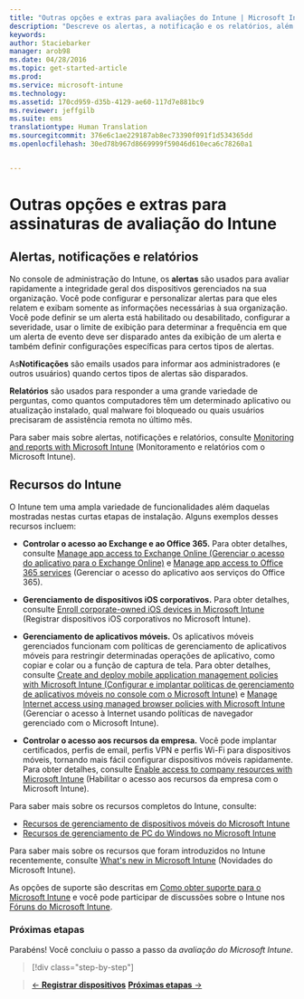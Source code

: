 ```yaml
---
title: "Outras opções e extras para avaliações do Intune | Microsoft Intune"
description: "Descreve os alertas, a notificação e os relatórios, além das funcionalidades gerais do Intune sobre as quais você precisa saber ao se inscrever para uma avaliação gratuita de 30 dias do Intune"
keywords: 
author: Staciebarker
manager: arob98
ms.date: 04/28/2016
ms.topic: get-started-article
ms.prod: 
ms.service: microsoft-intune
ms.technology: 
ms.assetid: 170cd959-d35b-4129-ae60-117d7e881bc9
ms.reviewer: jeffgilb
ms.suite: ems
translationtype: Human Translation
ms.sourcegitcommit: 376e6c1ae229187ab8ec73390f091f1d534365dd
ms.openlocfilehash: 30ed78b967d8669999f59046d610eca6c78260a1


---
```


# Outras opções e extras para assinaturas de avaliação do Intune

## Alertas, notificações e relatórios
No console de administração do Intune, os **alertas** são usados para avaliar rapidamente a integridade geral dos dispositivos gerenciados na sua organização. Você pode configurar e personalizar alertas para que eles relatem e exibam somente as informações necessárias à sua organização. Você pode definir se um alerta está habilitado ou desabilitado, configurar a severidade, usar o limite de exibição para determinar a frequência em que um alerta de evento deve ser disparado antes da exibição de um alerta e também definir configurações específicas para certos tipos de alertas.

As**Notificações** são emails usados para informar aos administradores (e outros usuários) quando certos tipos de alertas são disparados.

**Relatórios** são usados para responder a uma grande variedade de perguntas, como quantos computadores têm um determinado aplicativo ou atualização instalado, qual malware foi bloqueado ou quais usuários precisaram de assistência remota no último mês.

Para saber mais sobre alertas, notificações e relatórios, consulte [Monitoring and reports with Microsoft Intune](/Intune/Deploy-Use/monitoring-and-reports-with-microsoft-intune) (Monitoramento e relatórios com o Microsoft Intune).

## Recursos do Intune
O Intune tem uma ampla variedade de funcionalidades além daquelas mostradas nestas curtas etapas de instalação. Alguns exemplos desses recursos incluem:

-   **Controlar o acesso ao Exchange e ao Office 365.** Para obter detalhes, consulte [Manage app access to Exchange Online (Gerenciar o acesso do aplicativo para o Exchange Online)](https://technet.microsoft.com/library/dn705841.aspx) e [Manage app access to Office 365 services](https://technet.microsoft.com/library/dn818907.aspx) (Gerenciar o acesso do aplicativo aos serviços do Office 365).

-   **Gerenciamento de dispositivos iOS corporativos.** Para obter detalhes, consulte [Enroll corporate-owned iOS devices in Microsoft Intune](/Intune/Deploy-Use/enroll-corporate-owned-ios-devices-in-microsoft-intune) (Registrar dispositivos iOS corporativos no Microsoft Intune).

-   **Gerenciamento de aplicativos móveis.** Os aplicativos móveis gerenciados funcionam com políticas de gerenciamento de aplicativos móveis para restringir determinadas operações de aplicativo, como copiar e colar ou a função de captura de tela. Para obter detalhes, consulte [Create and deploy mobile application management policies with Microsoft Intune (Configurar e implantar políticas de gerenciamento de aplicativos móveis no console com o Microsoft Intune)](/Intune/Deploy-Use/create-and-deploy-mobile-app-management-policies-with-microsoft-intune) e [Manage Internet access using managed browser policies with Microsoft Intune](/Intune/Deploy-Use/manage-internet-access-using-managed-browser-policies) (Gerenciar o acesso à Internet usando políticas de navegador gerenciado com o Microsoft Intune).

-   **Controlar o acesso aos recursos da empresa.** Você pode implantar certificados, perfis de email, perfis VPN e perfis Wi-Fi para dispositivos móveis, tornando mais fácil configurar dispositivos móveis rapidamente. Para obter detalhes, consulte [Enable access to company resources with Microsoft Intune](/Intune/Deploy-Use/enable-access-to-company-resources-with-microsoft-intune) (Habilitar o acesso aos recursos da empresa com o Microsoft Intune).

Para saber mais sobre os recursos completos do Intune, consulte:
- [Recursos de gerenciamento de dispositivos móveis do Microsoft Intune](/intune/get-started/mobile-device-management-capabilities-in-microsoft-intune)
- [Recursos de gerenciamento de PC do Windows no Microsoft Intune](/intune/get-started/windows-pc-management-capabilities-in-microsoft-intune)

Para saber mais sobre os recursos que foram introduzidos no Intune recentemente, consulte [What's new in Microsoft Intune](/Intune/Deploy-Use/whats-new-in-microsoft-intune) (Novidades do Microsoft Intune).

As opções de suporte são descritas em [Como obter suporte para o Microsoft Intune](/Intune/Troubleshoot/how-to-get-support-for-microsoft-intune) e você pode participar de discussões sobre o Intune nos [Fóruns do Microsoft Intune](https://social.technet.microsoft.com/Forums/en-US/home?forum=microsoftintuneprod).

### Próximas etapas
Parabéns! Você concluiu o passo a passo da *avaliação do Microsoft Intune*.

>[!div class="step-by-step"]

>[&larr; **Registrar dispositivos**](.\get-started-with-a-30-day-trial-of-microsoft-intune-step-5.md)     [**Próximas etapas** &rarr;](.\get-started-with-a-30-day-trial-of-microsoft-intune-step-7.md)  



<!--HONumber=Jul16_HO3-->


